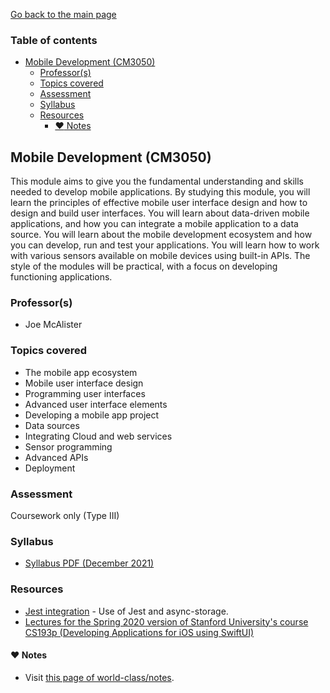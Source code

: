 [Go back to the main page](../../../README.md)

### Table of contents

- [Mobile Development (CM3050)](#mobile-development-cm3050)
  - [Professor(s)](#professors)
  - [Topics covered](#topics-covered)
  - [Assessment](#assessment)
  - [Syllabus](#syllabus)
  - [Resources](#resources)
    - [:heart: Notes](#heart-notes)

## Mobile Development (CM3050)

This module aims to give you the fundamental understanding and skills
needed to develop mobile applications. By studying this module, you will
learn the principles of effective mobile user interface design and how
to design and build user interfaces. You will learn about data-driven
mobile applications, and how you can integrate a mobile application to
a data source. You will learn about the mobile development ecosystem
and how you can develop, run and test your applications. You will learn
how to work with various sensors available on mobile devices using
built-in APIs. The style of the modules will be practical, with a focus
on developing functioning applications.

### Professor(s)

- Joe McAlister

### Topics covered

- The mobile app ecosystem
- Mobile user interface design
- Programming user interfaces
- Advanced user interface elements
- Developing a mobile app project
- Data sources
- Integrating Cloud and web services
- Sensor programming
- Advanced APIs
- Deployment

### Assessment

Coursework only (Type III)

### Syllabus

- [Syllabus PDF (December 2021)](https://github.com/world-class/binary-assets/blob/master/modules/syllabi/Syllabus_CM3050_MD.pdf)

### Resources

- [Jest integration](https://react-native-async-storage.github.io/async-storage/docs/advanced/jest/) - Use of Jest and async-storage.
- [Lectures for the Spring 2020 version of Stanford University's course CS193p (Developing Applications for iOS using SwiftUI)](https://cs193p.sites.stanford.edu/)

#### :heart: Notes

- Visit [this page of world-class/notes](https://github.com/world-class/notes/tree/master/level-6/mobile-development).
